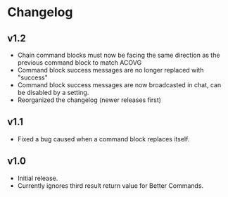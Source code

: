 # Changelog

## v1.2
* Chain command blocks must now be facing the same direction as the previous command block to match ACOVG
* Command block success messages are no longer replaced with "success"
* Command block success messages are now broadcasted in chat, can be disabled by a setting.
* Reorganized the changelog (newer releases first)

## v1.1
* Fixed a bug caused when a command block replaces itself.

## v1.0
* Initial release.
* Currently ignores third result return value for Better Commands.